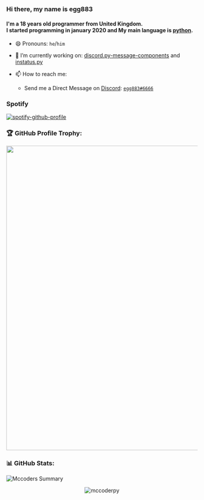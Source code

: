 ### Hi there, my name is egg883
#### I'm a 18 years old programmer from United Kingdom.</br> I started programming in january 2020 and My main language is [python](https://python.org).

- 😄 Pronouns: `he`/`him`
- 🔭 I’m currently working on: [discord.py-message-components](https://github.com/mccoderpy/discord.py-message-components) and [instatus.py](https://github.com/instatus-py/instatus.py)

- 📫 How to reach me: 
  
  - Send me a Direct Message on [Discord](https://discord.com): [`egg883#6666`](https://discord.com/users/184841558661529600)

### Spotify
[![spotify-github-profile](https://spotify-github-profile.vercel.app/api/view?uid=w83sbk7kl09oxtiwkcaqvpqut&cover_image=true&theme=novatorem&bar_color=4e5eb1&bar_color_cover=false)](https://spotify-github-profile.vercel.app/api/view?uid=w83sbk7kl09oxtiwkcaqvpqut&redirect=true)

### 🏆 GitHub Profile Trophy:
<center>
  <a href="https://github.com/ryo-ma/github-profile-trophy">
    <img width=800 src="https://github-profile-trophy.vercel.app/?username=egg883&column=8&theme=discord&no-frame=true&no-bg=true"/>
  </a>
</center>


### 📊 GitHub Stats:
![Mccoders Summary](https://github-profile-summary-cards.vercel.app/api/cards/profile-details?username=egg883&theme=monokai)

<p align="center" >
     <img src="https://komarev.com/ghpvc/?username=egg883&style=flat" alt=mccoderpy>
</p>
